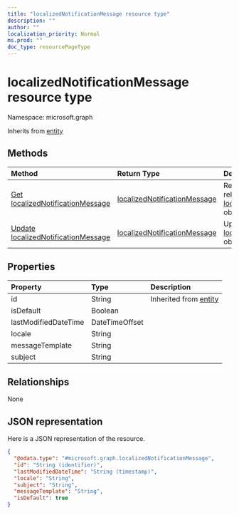 ```yaml
---
title: "localizedNotificationMessage resource type"
description: ""
author: ""
localization_priority: Normal
ms.prod: ""
doc_type: resourcePageType
---
```


# localizedNotificationMessage resource type


Namespace: microsoft.graph




Inherits from [entity](../resources/entity.md)

## Methods
|Method|Return Type|Description|
|:---|:---|:---|
|[Get localizedNotificationMessage](../api/localizednotificationmessage-get.md)|[localizedNotificationMessage](../resources/localizednotificationmessage.md)|Read properties and relationships of the [localizedNotificationMessage](../resources/localizednotificationmessage.md) object.|
|[Update localizedNotificationMessage](../api/localizednotificationmessage-update.md)|[localizedNotificationMessage](../resources/localizednotificationmessage.md)|Update the properties of a [localizedNotificationMessage](../resources/localizednotificationmessage.md) object.|

## Properties
|Property|Type|Description|
|:---|:---|:---|
|id|String| Inherited from [entity](../resources/entity.md)|
|isDefault|Boolean||
|lastModifiedDateTime|DateTimeOffset||
|locale|String||
|messageTemplate|String||
|subject|String||

## Relationships
None

## JSON representation
Here is a JSON representation of the resource.
<!-- {
  "blockType": "resource",
  "keyProperty": "id",
  "@odata.type": "microsoft.graph.localizedNotificationMessage",
  "baseType": "microsoft.graph.entity",
  "openType": false
}
-->
``` json
{
  "@odata.type": "#microsoft.graph.localizedNotificationMessage",
  "id": "String (identifier)",
  "lastModifiedDateTime": "String (timestamp)",
  "locale": "String",
  "subject": "String",
  "messageTemplate": "String",
  "isDefault": true
}
```

